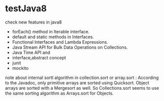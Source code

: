 # testJava8
check new features in java8 
- forEach() method in Iterable interface.
- default and static methods in Interfaces.
- Functional Interfaces and Lambda Expressions.
- Java Stream API for Bulk Data Operations on Collections.
- Java Time API
and 
- interface,abstract concept
- junit
- mockito

note about internal sortl algorithm in collection.sort or array.sort :
According to the Javadoc, only primitive arrays are sorted using Quicksort. Object arrays are sorted with a Mergesort as well.
So Collections.sort seems to use the same sorting algorithm as Arrays.sort for Objects.
